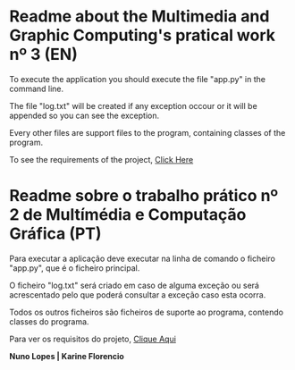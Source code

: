 # Readme about the Multimedia and Graphic Computing's pratical work nº 3 (EN)

To execute the application you should execute the file "app.py" in the command line.

The file "log.txt" will be created if any exception occour or it will be appended so you can see the exception.

Every other files are support files to the program, containing classes of the program.

To see the requirements of the project, [Click Here](https://trello.com/b/jiQjMHXh/mgc-tp3)

# Readme sobre o trabalho prático nº 2 de Multímédia e Computação Gráfica (PT)

Para executar a aplicação deve executar na linha de comando o ficheiro "app.py",
que é o ficheiro principal.

O ficheiro "log.txt" será criado em caso de alguma exceção ou será acrescentado pelo que poderá
consultar a exceção caso esta ocorra.

Todos os outros ficheiros são ficheiros de suporte ao programa, contendo classes do programa.

Para ver os requisitos do projeto, [Clique Aqui](https://trello.com/b/jiQjMHXh/mgc-tp3)

**Nuno Lopes | Karine Florencio**
